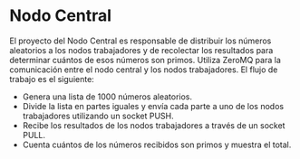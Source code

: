 # Nodo Central
El proyecto del Nodo Central es responsable de distribuir los números aleatorios a los nodos trabajadores y de recolectar los resultados para determinar cuántos de esos números son primos. Utiliza ZeroMQ para la comunicación entre el nodo central y los nodos trabajadores. El flujo de trabajo es el siguiente:  
 - Genera una lista de 1000 números aleatorios.
 - Divide la lista en partes iguales y envía cada parte a uno de los nodos trabajadores utilizando un socket PUSH.
 - Recibe los resultados de los nodos trabajadores a través de un socket PULL.
 - Cuenta cuántos de los números recibidos son primos y muestra el total.
